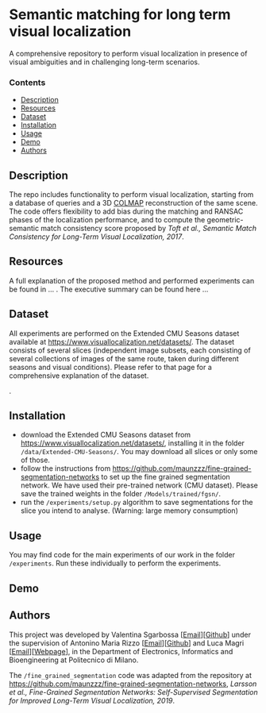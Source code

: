 # Semantic matching for long term visual localization
A comprehensive repository to perform visual localization in presence of visual ambiguities and in challenging long-term scenarios.
 
<!-- | **License** | **Language** | **Libraries** |
| ----- | ---- | ---- |
| ![Licence](https://img.shields.io/badge/Licence-MIT-orange) |  ![Python](https://img.shields.io/badge/Python-yellow)| ![Pytorch](https://img.shields.io/badge/Pytorch-1.8.1-brightgreen) ![Flask](https://img.shields.io/badge/Flask-2.0.0-brightgreen) ![Streamlit](https://img.shields.io/badge/Streamlit-0.82.0-brightgreen) ![Pandas](https://img.shields.io/badge/Pandas-1.2.4-brightgreen)  -->
 
### Contents
- [Description](#description)
- [Resources](#resources)
- [Dataset](#dataset)
- [Installation](#installation)
- [Usage](#usage)
- [Demo](#demo)
- [Authors](#authors)

<a name="description"/>

## Description 
The repo includes functionality to perform visual localization, starting from a database of queries and a 3D [COLMAP](https://colmap.github.io/) reconstruction of the same scene. The code offers flexibility to add bias during the matching and RANSAC phases of the localization performance, and to compute the geometric-semantic match consistency score proposed by _Toft et al., Semantic Match Consistency for Long-Term
Visual Localization, 2017_.

<a name="resources"/>

## Resources
A full explanation of the proposed method and performed experiments can be found in ... . The executive summary can be found here ...

<a name="dataset"/>

## Dataset
All experiments are performed on the Extended CMU Seasons dataset available at https://www.visuallocalization.net/datasets/. The dataset consists of several slices (independent image subsets, each consisting of several collections of images of the same route, taken during different seasons and visual conditions). Please refer to that page for a comprehensive explanation of the dataset.

<a name="installation"/>.

## Installation
- download the Extended CMU Seasons dataset from https://www.visuallocalization.net/datasets/, installing it in the folder `/data/Extended-CMU-Seasons/`. You may download all slices or only some of those.
- follow the instructions from https://github.com/maunzzz/fine-grained-segmentation-networks to set up the fine grained segmentation network. We have used their pre-trained network (CMU dataset). Please save the trained weights in the folder `/Models/trained/fgsn/`.
- run the `/experiments/setup.py` algorithm to save segmentations for the slice you intend to analyse. (Warning: large memory consumption)


<a name="usage"/>

## Usage
You may find code for the main experiments of our work in the folder `/experiments`. Run these individually to perform the experiments.

<a name="demo"/>

## Demo

<a name="authors"/>

## Authors
This project was developed by Valentina Sgarbossa [[Email](mailto:valentina.sgarbossa@mail.polimi.it)][[Github](https://github.com/vale9888)] under the supervision of Antonino Maria Rizzo [[Email](mailto:antoninomaria.rizzo@mail.polimi.it)][[Github](https://github.com/rizzoantoninomaria)] and Luca Magri [[Email](mailto:luca.magri@polimi.it)][[Webpage](https://magrilu.github.io/)], in the Department of Electronics, Informatics and Bioengineering at Politecnico di Milano.

The `/fine_grained_segmentation` code was adapted from the repository at https://github.com/maunzzz/fine-grained-segmentation-networks, _Larsson et al., Fine-Grained Segmentation Networks: Self-Supervised Segmentation for Improved Long-Term Visual Localization, 2019_.
